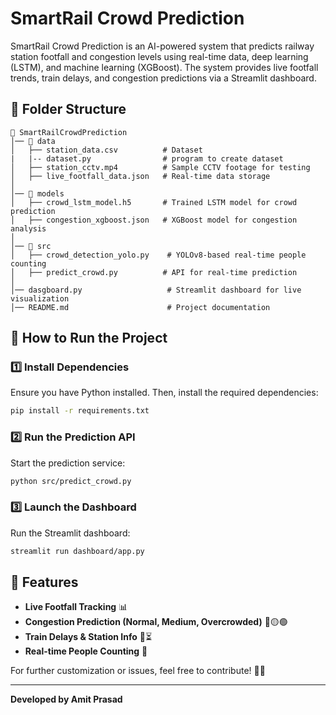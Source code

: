 # SmartRail Crowd Prediction

SmartRail Crowd Prediction is an AI-powered system that predicts railway station footfall and congestion levels using real-time data, deep learning (LSTM), and machine learning (XGBoost). The system provides live footfall trends, train delays, and congestion predictions via a Streamlit dashboard.

## 📂 Folder Structure

```
📁 SmartRailCrowdPrediction
│── 📂 data
│   ├── station_data.csv          # Dataset 
|   |-- dataset.py                # program to create dataset
│   ├── station_cctv.mp4          # Sample CCTV footage for testing
│   ├── live_footfall_data.json   # Real-time data storage
│
│── 📂 models
│   ├── crowd_lstm_model.h5       # Trained LSTM model for crowd prediction
│   ├── congestion_xgboost.json   # XGBoost model for congestion analysis
│
│── 📂 src
│   ├── crowd_detection_yolo.py    # YOLOv8-based real-time people counting
│   ├── predict_crowd.py          # API for real-time prediction
│
│── dasgboard.py                   # Streamlit dashboard for live visualization
│── README.md                      # Project documentation
```

## 🚀 How to Run the Project

### 1️⃣ Install Dependencies

Ensure you have Python installed. Then, install the required dependencies:

```bash
pip install -r requirements.txt
```

### 2️⃣ Run the Prediction API

Start the prediction service:

```bash
python src/predict_crowd.py
```

### 3️⃣ Launch the Dashboard

Run the Streamlit dashboard:

```bash
streamlit run dashboard/app.py
```

## 🎯 Features

- **Live Footfall Tracking** 📊
- **Congestion Prediction (Normal, Medium, Overcrowded)** 🔴🟡🟢
- **Train Delays & Station Info** 🚉⏳
- **Real-time People Counting** 🎥

For further customization or issues, feel free to contribute! 🚆🚀

---
**Developed by Amit Prasad**

